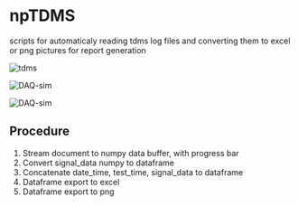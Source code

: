 # npTDMS
scripts for automaticaly reading tdms log files and converting them to excel or png pictures for report generation

![tdms](C:\Users\crtom\Documents\npTDMS.git\pictures\tdms.png)

![DAQ-sim](C:\Users\crtom\Documents\npTDMS.git\pictures\excel-export.png)

![DAQ-sim](C:\Users\crtom\Documents\npTDMS.git\pictures\DAQ-sim.png)

## Procedure

1. Stream document to numpy data buffer, with progress bar
2. Convert signal_data numpy to dataframe
3. Concatenate date_time, test_time, signal_data to dataframe
4. Dataframe export to excel
5. Dataframe export to png